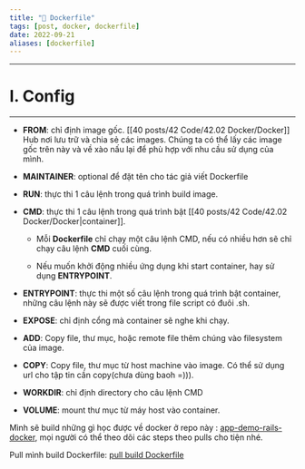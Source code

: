 ```yaml
---
title: "🐬 Dockerfile"
tags: [post, docker, dockerfile]
date: 2022-09-21
aliases: [dockerfile]
---
```


---

# I. Config
---

- **FROM**: chỉ định image gốc. [[40 posts/42 Code/42.02 Docker/Docker]] Hub nơi lưu trữ và chia sẻ các images. Chúng ta có thể lấy các image gốc trên này và về xào nấu lại để phù hợp với nhu cầu sử dụng của mình.

- **MAINTAINER**: optional để đặt tên cho tác giả viết Dockerfile

- **RUN**: thực thi 1 câu lệnh trong quá trình build image.

- **CMD**: thực thi 1 câu lệnh trong quá trình bật [[40 posts/42 Code/42.02 Docker/Docker|container]].

	- Mỗi **Dockerfile** chỉ chạy một câu lệnh CMD, nếu có nhiều hơn sẽ chỉ chạy câu lệnh **CMD** cuối cùng.
	
	- Nếu muốn khởi động nhiều ứng dụng khi start container, hay sử dụng **ENTRYPOINT**.

- **ENTRYPOINT**: thực thi một số câu lệnh trong quá trình bật container, những câu lệnh này sẽ được viết trong file script có đuôi .sh.

- **EXPOSE**: chỉ định cổng mà container sẽ nghe khi chạy.

- **ADD**: Copy file, thư mục, hoặc remote file thêm chúng vào filesystem của image.

- **COPY**: Copy file, thư mục từ host machine vào image. Có thể sử dụng url cho tập tin cần copy(chưa dùng baoh =))).

- **WORKDIR**: chỉ định directory cho câu lệnh CMD

- **VOLUME**: mount thư mục từ máy host vào container.


Mình sẽ build những gì học được về docker ở repo này : [app-demo-rails-docker]( https://github.com/anhnh-3008/app-demo-rails-docker), mọi người có thể theo dõi các steps theo pulls cho tiện nhé. 

Pull mình build Dockerfile: [pull build Dockerfile](https://github.com/anhnh-3008/app-demo-rails-docker/pull/1)
